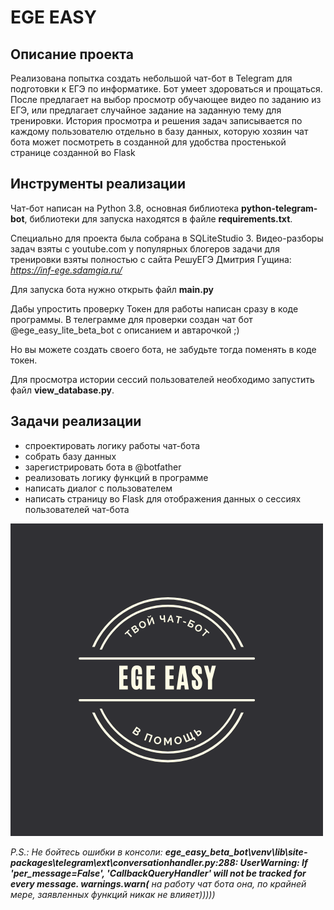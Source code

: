 # EGE EASY

## Описание проекта
Реализована попытка создать небольшой чат-бот в Telegram для подготовки к ЕГЭ по информатике.
Бот умеет здороваться и прощаться. После предлагает на выбор просмотр обучающее видео по заданию из ЕГЭ, 
или предлагает случайное задание на заданную тему для тренировки.
История просмотра и решения задач записывается по каждому пользователю отдельно в базу данных,
которую хозяин чат бота может посмотреть в созданной для удобства простенькой странице созданной во Flask


## Инструменты реализации
Чат-бот написан на Python 3.8, основная библиотека __python-telegram-bot__, 
библиотеки для запуска находятся в файле __requirements.txt__.

Специально для проекта была собрана в SQLiteStudio 3. Видео-разборы задач взяты с youtube.com у популярных блогеров
задачи для тренировки взяты полностью с сайта РешуЕГЭ Дмитрия Гущина: _https://inf-ege.sdamgia.ru/_

Для запуска бота нужно открыть файл __main.py__ 

Дабы упростить проверку Токен для работы написан сразу в коде программы. 
В телеграмме для проверки создан чат бот @ege_easy_lite_beta_bot с описанием и автарочкой ;)

Но вы можете создать своего бота, не забудьте тогда поменять в коде токен.

Для просмотра истории сессий пользователей необходимо запустить файл __view_database.py__. 

## Задачи реализации
* спроектировать логику работы чат-бота
* собрать базу данных
* зарегистрировать бота в @botfather
* реализовать логику функций в программе
* написать диалог с пользователем
* написать страницу во Flask для отображения данных о сессиях пользователей чат-бота


![project image](static\im1.png)

_P.S.: Не бойтесь ошибки в консоли: __ege_easy_beta_bot\venv\lib\site-packages\telegram\ext\conversationhandler.py:288: UserWarning: If 'per_message=False', 'CallbackQueryHandler' will not be tracked for every message.
  warnings.warn(__ на работу чат бота  она, по крайней мере, заявленных функций никак не влияет)))))_